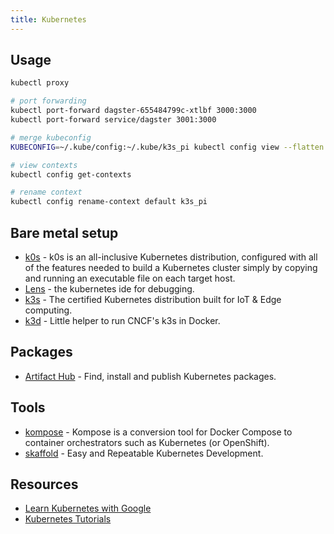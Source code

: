 ```yaml
---
title: Kubernetes
---
```


## Usage

```bash
kubectl proxy

# port forwarding
kubectl port-forward dagster-655484799c-xtlbf 3000:3000
kubectl port-forward service/dagster 3001:3000

# merge kubeconfig
KUBECONFIG=~/.kube/config:~/.kube/k3s_pi kubectl config view --flatten > new

# view contexts
kubectl config get-contexts

# rename context
kubectl config rename-context default k3s_pi
```

## Bare metal setup

- [k0s](https://docs.k0sproject.io/) - k0s is an all-inclusive Kubernetes distribution, configured with all of the features needed to build a Kubernetes cluster simply by copying and running an executable file on each target host.
- [Lens](https://k8slens.dev) - the kubernetes ide for debugging.
- [k3s](https://k3s.io/) - The certified Kubernetes distribution built for IoT & Edge computing.
- [k3d](https://github.com/k3d-io/k3d) - Little helper to run CNCF's k3s in Docker.

## Packages

- [Artifact Hub](https://artifacthub.io/) - Find, install and publish Kubernetes packages.

## Tools

- [kompose](https://kompose.io/) - Kompose is a conversion tool for Docker Compose to container orchestrators such as Kubernetes (or OpenShift).
- [skaffold](https://skaffold.dev/) - Easy and Repeatable Kubernetes Development.

## Resources

- [Learn Kubernetes with Google](https://learnkubernetes.withgoogle.com/)
- [Kubernetes Tutorials](https://kubernetes.io/docs/tutorials/)

